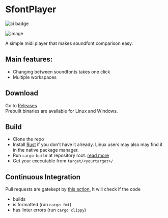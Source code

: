 # SfontPlayer
![ci badge](https://github.com/sevonj/sfontplayer/actions/workflows/rust.yml/badge.svg)

![image](https://github.com/user-attachments/assets/e8a97024-355a-48f1-b7a8-cccafeb42afc)

A simple midi player that makes soundfont comparison easy.

## Main features:
- Changing between soundfonts takes one click
- Multiple workspaces

## Download
Go to [Releases](https://github.com/sevonj/sfontplayer/releases)  
Prebuilt binaries are available for Linux and Windows.

## Build
- Clone the repo
- Install [Rust](https://www.rust-lang.org/) if you don't have it already. Linux users may also may find it in the native package manager.
- Run `cargo build` at repository root. [read more](https://doc.rust-lang.org/cargo/commands/cargo-build.html)
- Get your executable from `target/<yourtarget>/`

## Continuous Integration
Pull requests are gatekept by [this action.](https://github.com/sevonj/sfontplayer/blob/master/.github/workflows/rust.yml) It will check if the code
- builds
- is formatted (run `cargo fmt`)
- has linter errors (run `cargo clippy`)